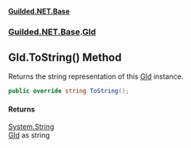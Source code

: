 
#### [Guilded.NET.Base](Guilded_NET_Base 'Guilded.NET.Base')
### [Guilded.NET.Base](Guilded_NET_Base#Guilded_NET_Base 'Guilded.NET.Base').[GId](GId 'Guilded.NET.Base.GId')
## GId.ToString() Method

Returns the string representation of this [GId](GId 'Guilded.NET.Base.GId') instance.
```csharp
public override string ToString();
```


#### Returns
[System.String](https://docs.microsoft.com/en-us/dotnet/api/System.String 'System.String')  
[GId](GId 'Guilded.NET.Base.GId') as string